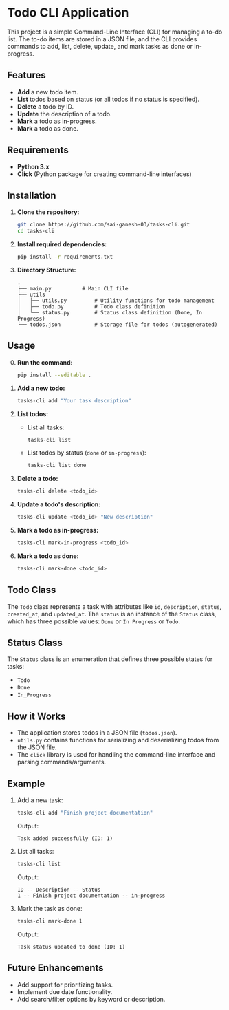 # Todo CLI Application

This project is a simple Command-Line Interface (CLI) for managing a to-do list. The to-do items are stored in a JSON file, and the CLI provides commands to add, list, delete, update, and mark tasks as done or in-progress.

## Features

- **Add** a new todo item.
- **List** todos based on status (or all todos if no status is specified).
- **Delete** a todo by ID.
- **Update** the description of a todo.
- **Mark** a todo as in-progress.
- **Mark** a todo as done.
  
## Requirements

- **Python 3.x**
- **Click** (Python package for creating command-line interfaces)

## Installation

1. **Clone the repository:**

   ```bash
   git clone https://github.com/sai-ganesh-03/tasks-cli.git
   cd tasks-cli
   ```

2. **Install required dependencies:**

   ```bash
   pip install -r requirements.txt
   ```

3. **Directory Structure:**

   ```
   .
   ├── main.py          # Main CLI file
   ├── utils
   │   ├── utils.py         # Utility functions for todo management
   │   ├── todo.py          # Todo class definition
   │   └── status.py        # Status class definition (Done, In Progress)
   └── todos.json           # Storage file for todos (autogenerated)
   ```

## Usage
0. **Run the command:**
   ```bash
   pip install --editable .
   ```
1. **Add a new todo:**

   ```bash
   tasks-cli add "Your task description"
   ```

2. **List todos:**

   - List all tasks:
     ```bash
     tasks-cli list
     ```

   - List todos by status (`done` or `in-progress`):
     ```bash
     tasks-cli list done
     ```

3. **Delete a todo:**

   ```bash
   tasks-cli delete <todo_id>
   ```

4. **Update a todo's description:**

   ```bash
   tasks-cli update <todo_id> "New description"
   ```

5. **Mark a todo as in-progress:**

   ```bash
   tasks-cli mark-in-progress <todo_id>
   ```

6. **Mark a todo as done:**

   ```bash
   tasks-cli mark-done <todo_id>
   ```

## Todo Class

The `Todo` class represents a task with attributes like `id`, `description`, `status`, `created_at`, and `updated_at`. The `status` is an instance of the `Status` class, which has three possible values: `Done` or `In Progress` or `Todo`.

## Status Class

The `Status` class is an enumeration that defines three possible states for tasks:
- `Todo`
- `Done`
- `In_Progress`

## How it Works

- The application stores todos in a JSON file (`todos.json`).
- `utils.py` contains functions for serializing and deserializing todos from the JSON file.
- The `click` library is used for handling the command-line interface and parsing commands/arguments.

## Example

1. Add a new task:

   ```bash
   tasks-cli add "Finish project documentation"
   ```

   Output:
   ```
   Task added successfully (ID: 1)
   ```

2. List all tasks:

   ```bash
   tasks-cli list
   ```

   Output:
   ```
   ID -- Description -- Status 
   1 -- Finish project documentation -- in-progress 
   ```

3. Mark the task as done:

   ```bash
   tasks-cli mark-done 1
   ```

   Output:
   ```
   Task status updated to done (ID: 1)
   ```

## Future Enhancements

- Add support for prioritizing tasks.
- Implement due date functionality.
- Add search/filter options by keyword or description.
